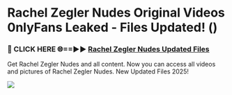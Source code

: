 # Rachel Zegler Nudes Original Videos 0nlyFans Leaked - Files Updated! ()

<h3>🔴 CLICK HERE 🌐==►► <a href="https://tinyurl.com/2p9ay9w9" rel="nofollow">Rachel Zegler Nudes Updated Files</a></h3>

Get Rachel Zegler Nudes and all content. Now you can access all videos and pictures of Rachel Zegler Nudes. New Updated Files 2025!

[![](https://i.imgur.com/KQgVmj3.gif)](https://tinyurl.com/2p9ay9w9)
